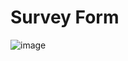 # Survey Form
![image](https://github.com/Milave-kun/Responsive-Web-Design/assets/125982535/170a7222-5d77-4560-aa8f-a38114b947eb)

